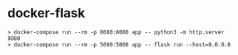 docker-flask
============

```
> docker-compose run --rm -p 8080:8080 app -- python3 -m http.server 8080
> docker-compose run --rm -p 5000:5000 app -- flask run --host=0.0.0.0
```

